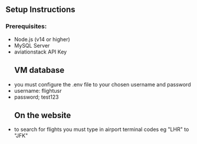## Setup Instructions
### Prerequisites:
- Node.js (v14 or higher)
- MySQL Server
- aviationstack API Key
  ## VM database
- you must configure the .env file to your chosen username and password  
- username: flightusr
- password; test123
  ## On the website
- to search for flights you must type in airport terminal codes eg "LHR" to "JFK"
